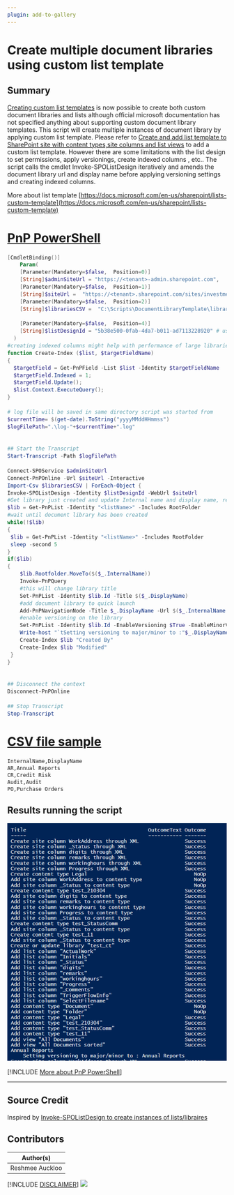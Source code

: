 ```yaml
---
plugin: add-to-gallery
---
```


# Create multiple document libraries using custom list template

## Summary

  [Creating custom list templates](https://docs.microsoft.com/en-us/sharepoint/lists-custom-template) is now possible to create both custom document libraries and lists although official microsoft documentation has not specified anything about supporting custom document library templates. This script will create multiple instances of document library by applying custom list template. Please refer to [Create and add list template to SharePoint site with content types,site columns and list views](https://github.com/pnp/script-samples/blob/main/scripts/spo-add-list-template-with-custom-library/README.md/#L1) to add a custom list template. However there are some limitations with the list design to  set permissions, apply versionings, create indexed columns , etc.. The script calls the cmdlet Invoke-SPOListDesign iteratively and amends the document library url and display name before applying versioning settings and creating indexed columns.  
 
More about list template 
 [https://docs.microsoft.com/en-us/sharepoint/lists-custom-template](https://docs.microsoft.com/en-us/sharepoint/lists-custom-template)

# [PnP PowerShell](#tab/pnpps)

```powershell
[CmdletBinding()] 
    Param(
    [Parameter(Mandatory=$false,  Position=0)]
    [String]$adminSiteUrl = "https://<tenant>-admin.sharepoint.com",
    [Parameter(Mandatory=$false,  Position=1)]
    [String]$siteUrl =  "https://<tenant>.sharepoint.com/sites/investment",
    [Parameter(Mandatory=$false,  Position=2)]
    [String]$librariesCSV =  "C:\Scripts\DocumentLibraryTemplate\libraries.csv",

    [Parameter(Mandatory=$false,  Position=4)]
    [String]$listDesignId = "5b38e500-0fab-4da7-b011-ad7113228920" # use Get-SPOListDesign to find the Id of the list design containing the document library template
  )
#creating indexed columns might help with performance of large libraries, i.e. >5000 files
function Create-Index ($list, $targetFieldName)
{
  $targetField = Get-PnPField -List $list -Identity $targetFieldName
  $targetField.Indexed = 1;
  $targetField.Update();
  $list.Context.ExecuteQuery();
}

# log file will be saved in same directory script was started from  
$currentTime= $(get-date).ToString("yyyyMMddHHmmss")  
$logFilePath=".\log-"+$currentTime+".log"  


## Start the Transcript  
Start-Transcript -Path $logFilePath 

Connect-SPOService $adminSiteUrl 
Connect-PnPOnline -Url $siteUrl -Interactive
Import-Csv $librariesCSV | ForEach-Object {
Invoke-SPOListDesign -Identity $listDesignId -WebUrl $siteUrl
#Get library just created and update Internal name and display name, replace <listName> with the name specified in the custom list template
$lib = Get-PnPList -Identity "<listName>" -Includes RootFolder
#wait until document library has been created
while(!$lib)
{
 $lib = Get-PnPList -Identity "<listName>" -Includes RootFolder
 sleep -second 5
}
if($lib)
{
    $lib.Rootfolder.MoveTo($($_.InternalName))  
    Invoke-PnPQuery  
    #this will change library title  
    Set-PnPList -Identity $lib.Id -Title $($_.DisplayName)
    #add document library to quick launch
    Add-PnPNavigationNode -Title $_.DisplayName -Url $($_.InternalName + "/") -Location "QuickLaunch"
    #enable versioning on the library
    Set-PnPList -Identity $lib.Id -EnableVersioning $True -EnableMinorVersions $True -MajorVersions 500 -MinorVersions 10
    Write-host "`tSetting versioning to major/minor to :"$_.DisplayName
    Create-Index $lib "Created By"
    Create-Index $lib "Modified"
 }
}


## Disconnect the context  
Disconnect-PnPOnline  
 
## Stop Transcript  
Stop-Transcript  

```
# [CSV file sample](#tab/csv)
```csv
InternalName,DisplayName 
AR,Annual Reports 
CR,Credit Risk 
Audit,Audit 
PO,Purchase Orders 

```
## Results running the script 
![Results Screenshot](assets/results.png)


[!INCLUDE [More about PnP PowerShell](../../docfx/includes/MORE-PNPPS.md)]

***
## Source Credit

Inspired by [Invoke-SPOListDesign to create instances of lists/libraires](https://reshmeeauckloo.wordpress.com/2021/10/27/invoke-spolistdesign-to-create-instances-of-lists-libraires/)

## Contributors

| Author(s) |
|-----------|
| Reshmee Auckloo |


[!INCLUDE [DISCLAIMER](../../docfx/includes/DISCLAIMER.md)]
<img src="https://pnptelemetry.azurewebsites.net/script-samples/scripts/spo-add-multiple-document-libraries-with-list-template" aria-hidden="true" />

